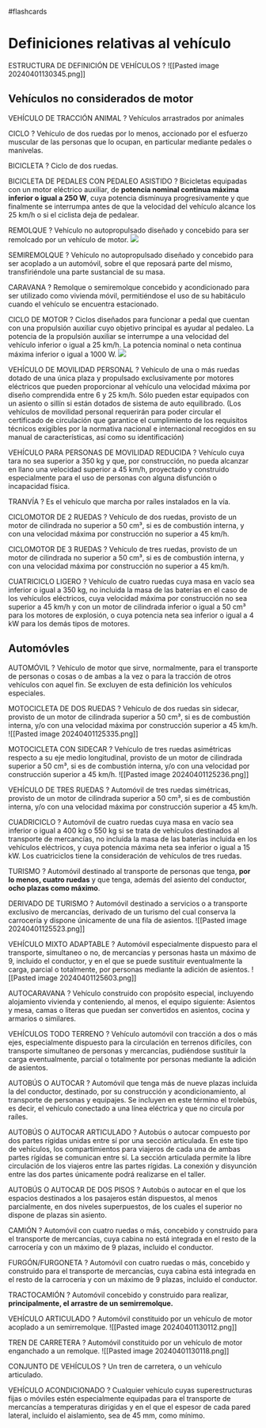 #flashcards
# Definiciones relativas al vehículo

ESTRUCTURA DE DEFINICIÓN DE VEHÍCULOS
?
![[Pasted image 20240401130345.png]]

## Vehículos no considerados de motor

VEHÍCULO DE TRACCIÓN ANIMAL
?
Vehículos arrastrados por animales

CICLO
?
Vehículo de dos ruedas por lo menos, accionado por el esfuerzo muscular de las personas que lo ocupan, en particular mediante pedales o manivelas.

BICICLETA
?
Ciclo de dos ruedas.

BICICLETA DE PEDALES CON PEDALEO ASISTIDO
?
Bicicletas equipadas con un motor eléctrico auxiliar, de **potencia nominal continua máxima inferior o igual a 250 W**, cuya potencia disminuya progresivamente y que finalmente se interrumpa antes de que la velocidad del vehículo alcance los 25 km/h o si el ciclista deja de pedalear.

REMOLQUE
?
Vehículo no autopropulsado diseñado y concebido para ser remolcado por un vehículo de motor.
![](https://www.todotest.com/tests/imgs/man0072.jpg)

SEMIREMOLQUE
?
Vehículo no autopropulsado diseñado y concebido para ser acoplado a un automóvil, sobre el que reposará parte del mismo, transfiriéndole una parte sustancial de su masa.

CARAVANA
?
Remolque o semiremolque concebido y acondicionado para ser utilizado como vivienda móvil, permitiéndose el uso de su habitáculo cuando el vehículo se encuentra estacionado.

CICLO DE MOTOR
?
Ciclos diseñados para funcionar a pedal que cuentan con una propulsión auxiliar cuyo objetivo principal es ayudar al pedaleo. La potencia de la propulsión auxiliar se interrumpe a una velocidad del vehículo inferior o igual a 25 km/h. La potencia nominal o neta continua máxima inferior o igual a 1000 W.
![](https://www.todotest.com/tests/imgs/man0385.jpg)

VEHÍCULO DE MOVILIDAD PERSONAL
?
Vehículo de una o más ruedas dotado de una única plaza y propulsado exclusivamente por motores eléctricos que pueden proporcionar al vehículo una velocidad máxima por diseño comprendida entre 6 y 25 km/h.
Sólo pueden estar equipados con un asiento o sillín si están dotados de sistema de auto equilibrado.
(Los vehículos de movilidad personal requerirán para poder circular el certificado de circulación que garantice el cumplimiento de los requisitos técnicos exigibles por la normativa nacional e internacional recogidos en su manual de características, así como su identificación)

VEHÍCULO PARA PERSONAS DE MOVILIDAD REDUCIDA
?
Vehículo cuya tara no sea superior a 350 kg y que, por construcción, no pueda alcanzar en llano una velocidad superior a 45 km/h, proyectado y construido especialmente para el uso de personas con alguna disfunción o incapacidad física.

TRANVÍA
?
Es el vehículo que marcha por raíles instalados en la vía.

CICLOMOTOR DE 2 RUEDAS
?
Vehículo de dos ruedas, provisto de un motor de cilindrada no superior a 50 cm³, si es de combustión interna, y con una velocidad máxima por construcción no superior a 45 km/h.

CICLOMOTOR DE 3 RUEDAS
?
Vehículo de tres ruedas, provisto de un motor de cilindrada no superior a 50 cm³, si es de combustión interna, y con una velocidad máxima por construcción no superior a 45 km/h.

CUATRICICLO LIGERO
?
Vehículo de cuatro ruedas cuya masa en vacío sea inferior o igual a 350 kg, no incluida la masa de las baterías en el caso de los vehículos eléctricos, cuya velocidad máxima por construcción no sea superior a 45 km/h y con un motor de cilindrada inferior o igual a 50 cm³ para los motores de explosión, o cuya potencia neta sea inferior o igual a 4 kW para los demás tipos de motores.
## Automóvles 

AUTOMÓVIL
?
Vehículo de motor que sirve, normalmente, para el transporte de personas o cosas o de ambas a la vez o para la tracción de otros vehículos con aquel fin. Se excluyen de esta definición los vehículos especiales.
<!--SR:!2024-04-04,3,250-->

MOTOCICLETA DE DOS RUEDAS
?
Vehículo de dos ruedas sin sidecar, provisto de un motor de cilindrada superior a 50 cm³, si es de combustión interna, y/o con una velocidad máxima por construcción superior a 45 km/h.
![[Pasted image 20240401125335.png]]
<!--SR:!2024-04-02,1,230-->

MOTOCICLETA CON SIDECAR
?
Vehículo de tres ruedas asimétricas respecto a su eje medio longitudinal, provisto de un motor de cilindrada superior a 50 cm³, si es de combustión interna, y/o con una velocidad por construcción superior a 45 km/h.
![[Pasted image 20240401125236.png]]
<!--SR:!2024-04-02,1,230-->

VEHÍCULO DE TRES RUEDAS
?
Automóvil de tres ruedas simétricas, provisto de un motor de cilindrada superior a 50 cm³, si es de combustión interna, y/o con una velocidad máxima por construcción superior a 45 km/h.

CUADRICICLO
? 
Automóvil de cuatro ruedas cuya masa en vacío sea inferior o igual a 400 kg o 550 kg si se trata de vehículos destinados al transporte de mercancías, no incluida la masa de las baterías incluida en los vehículos eléctricos, y cuya potencia máxima neta sea inferior o igual a 15 kW. Los cuatriciclos tiene la consideración de vehículos de tres ruedas.

TURISMO
?
Automóvil destinado al transporte de personas que tenga, **por lo menos, cuatro ruedas** y que tenga, además del asiento del conductor, **ocho plazas como máximo**.

DERIVADO DE TURISMO
?
Automóvil destinado a servicios o a transporte exclusivo de mercancías, derivado de un turismo del cual conserva la carrocería y dispone únicamente de una fila de asientos.
![[Pasted image 20240401125523.png]]

VEHÍCULO MIXTO ADAPTABLE
?
Automóvil especialmente dispuesto para el transporte, simultaneo o no, de mercancías y personas hasta un máximo de 9, incluido el conductor, y en el que se puede sustituir eventualmente la carga, parcial o totalmente, por personas mediante la adición de asientos.
![[Pasted image 20240401125603.png]]

AUTOCARAVANA
?
Vehículo construido con propósito especial, incluyendo alojamiento vivienda y conteniendo, al menos, el equipo siguiente: Asientos y mesa, camas o literas que puedan ser convertidos en asientos, cocina y armarios o similares.

VEHÍCULOS TODO TERRENO
?
Vehículo automóvil con tracción a dos o más ejes, especialmente dispuesto para la circulación en terrenos difíciles, con transporte simultaneo de personas y mercancías, pudiéndose sustituir la carga eventualmente, parcial o totalmente por personas mediante la adición de asientos.

AUTOBÚS O AUTOCAR
?
Automóvil que tenga más de nueve plazas incluida la del conductor, destinado, por su construcción y acondicionamiento, al transporte de personas y equipajes. Se incluyen en este término el trolebús, es decir, el vehículo conectado a una línea eléctrica y que no circula por raíles.

AUTOBÚS O AUTOCAR ARTICULADO
?
Autobús o autocar compuesto por dos partes rígidas unidas entre sí por una sección articulada. En este tipo de vehículos, los compartimientos para viajeros de cada una de ambas partes rígidas se comunican entre sí. La sección articulada permite la libre circulación de los viajeros entre las partes rígidas. La conexión y disyunción entre las dos partes únicamente podrá realizarse en el taller.

AUTOBÚS O AUTOCAR DE DOS PISOS
?
Autobús o autocar en el que los espacios destinados a los pasajeros están dispuestos, al menos parcialmente, en dos niveles superpuestos, de los cuales el superior no dispone de plazas sin asiento.

CAMIÓN
?
Automóvil con cuatro ruedas o más, concebido y construido para el transporte de mercancías, cuya cabina no está integrada en el resto de la carrocería y con un máximo de 9 plazas, incluido el conductor.

FURGÓN/FURGONETA
?
Automóvil con cuatro ruedas o más, concebido y construido para el transporte de mercancías, cuya cabina está integrada en el resto de la carrocería y con un máximo de 9 plazas, incluido el conductor.

TRACTOCAMIÓN
?
Automóvil concebido y construido para realizar, **principalmente, el arrastre de un semirremolque.**


VEHÍCULO ARTICULADO
?
Automóvil constituido por un vehículo de motor acoplado a un semirremolque.
![[Pasted image 20240401130112.png]]

TREN DE CARRETERA
?
Automóvil constituido por un vehículo de motor enganchado a un remolque.
![[Pasted image 20240401130118.png]]

CONJUNTO DE VEHÍCULOS
?
Un tren de carretera, o un vehículo articulado.

VEHÍCULO ACONDICIONADO
?
Cualquier vehículo cuyas superestructuras fijas o móviles estén especialmente equipadas para el transporte de mercancías a temperaturas dirigidas y en el que el espesor de cada pared lateral, incluido el aislamiento, sea de 45 mm, como mínimo.

